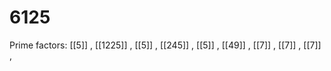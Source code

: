 # 6125

Prime factors: [[5]] , [[1225]] , [[5]] , [[245]] , [[5]] , [[49]] , [[7]] , [[7]] , [[7]] , 